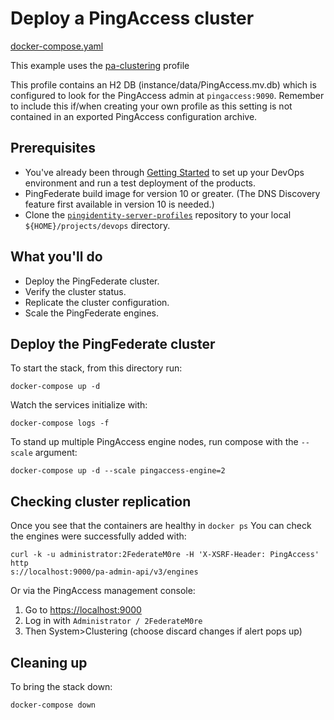 # Deploy a PingAccess cluster

[docker-compose.yaml](https://raw.githubusercontent.com/pingidentity/pingidentity-devops-getting-started/master/11-docker-compose/06-pignacces-cluster/docker-compose.yaml)


This example uses the [pa-clustering](https://github.com/pingidentity/pingidentity-server-profiles/tree/master/pa-clustering) profile

This profile contains an H2 DB (instance/data/PingAccess.mv.db) which is configured to look for the PingAccess admin at `pingaccess:9090`. Remember to include this if/when creating your own profile as this setting is not contained in an exported PingAccess configuration archive. 

## Prerequisites

* You've already been through [Getting Started](getStarted.md) to set up your DevOps environment and run a test deployment of the products.
* PingFederate build image for version 10 or greater. (The DNS Discovery feature first available in version 10 is needed.)
* Clone the [`pingidentity-server-profiles`](../../pingidentity-server-profiles) repository to your local `${HOME}/projects/devops` directory.

## What you'll do

* Deploy the PingFederate cluster.
* Verify the cluster status.
* Replicate the cluster configuration.
* Scale the PingFederate engines.

## Deploy the PingFederate cluster

To start the stack, from this directory run:

`docker-compose up -d`

Watch the services initialize with:

`docker-compose logs -f`

To stand up multiple PingAccess engine nodes, run compose with the `--scale` argument:

`docker-compose up -d --scale pingaccess-engine=2`

## Checking cluster replication

Once you see that the containers are healthy in `docker ps`
You can check the engines were successfully added with: 
```
curl -k -u administrator:2FederateM0re -H 'X-XSRF-Header: PingAccess'  http
s://localhost:9000/pa-admin-api/v3/engines
```
Or via the PingAccess management console:

  1. Go to [https://localhost:9000](https://localhost:9999)
  2. Log in with `Administrator / 2FederateM0re`
  3. Then System>Clustering (choose discard changes if alert pops up)

## Cleaning up

To bring the stack down:

`docker-compose down`
